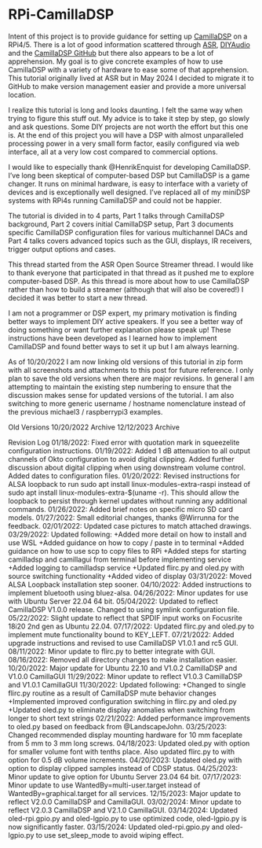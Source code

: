 # RPi-CamillaDSP

Intent of this project is to provide guidance for setting up [CamillaDSP](https://github.com/HEnquist/camilladsp) on a RPi4/5. There is a lot of good information scattered through [ASR](https://www.audiosciencereview.com/forum/index.php?threads/rpi4-camilladsp-tutorial.29656/), [DIYAudio](https://www.diyaudio.com/community/threads/camilladsp-cross-platform-iir-and-fir-engine-for-crossovers-room-correction-etc.349818/) and the [CamillaDSP GitHub](https://github.com/HEnquist/camilladsp) but there also appears to be a lot of apprehension. My goal is to give concrete examples of how to use CamillaDSP with a variety of hardware to ease some of that apprehension. This tutorial originally lived at ASR but in May 2024 I decided to migrate it to GitHub to make version management easier and provide a more universal location.

I realize this tutorial is long and looks daunting. I felt the same way when trying to figure this stuff out. My advice is to take it step by step, go slowly and ask questions. Some DIY projects are not worth the effort but this one is. At the end of this project you will have a DSP with almost unparalleled processing power in a very small form factor, easily configured via web interface, all at a very low cost compared to commercial options.

I would like to especially thank @HenrikEnquist for developing CamillaDSP. I’ve long been skeptical of computer-based DSP but CamillaDSP is a game changer. It runs on minimal hardware, is easy to interface with a variety of devices and is exceptionally well designed. I’ve replaced all of my miniDSP systems with RPi4s running CamillaDSP and could not be happier.

The tutorial is divided in to 4 parts, Part 1 talks through CamillaDSP background, Part 2 covers initial CamillaDSP setup, Part 3 documents specific CamillaDSP configuration files for various multichannel DACs and Part 4 talks covers advanced topics such as the GUI, displays, IR receivers, trigger output options and cases.

This thread started from the ASR Open Source Streamer thread. I would like to thank everyone that participated in that thread as it pushed me to explore computer-based DSP. As this thread is more about how to use CamillaDSP rather than how to build a streamer (although that will also be covered!) I decided it was better to start a new thread.

I am not a programmer or DSP expert, my primary motivation is finding better ways to implement DIY active speakers. If you see a better way of doing something or want further explanation please speak up! These instructions have been developed as I learned how to implement CamillaDSP and found better ways to set it up but I am always learning.

As of 10/20/2022 I am now linking old versions of this tutorial in zip form with all screenshots and attachments to this post for future reference. I only plan to save the old versions when there are major revisions. In general I am attempting to maintain the existing step numbering to ensure that the discussion makes sense for updated versions of the tutorial. I am also switching to more generic username / hostname nomenclature instead of the previous michael3 / raspberrypi3 examples.

Old Versions
10/20/2022 Archive
12/12/2023 Archive

Revision Log
01/18/2022: Fixed error with quotation mark in squeezelite configuration instructions.
01/19/2022: Added 1 dB attenuation to all output channels of Okto configuration to avoid digital clipping. Added further discussion about digital clipping when using downstream volume control. Added dates to configuration files.
01/20/2022: Revised instructions for ALSA loopback to run sudo apt install linux-modules-extra-raspi instead of sudo apt install linux-modules-extra-$(uname -r). This should allow the loopback to persist through kernel updates without running any additional commands.
01/26/2022: Added brief notes on specific micro SD card models.
01/27/2022: Small editorial changes, thanks @Wirrunna for the feedback.
02/01/2022: Updated case pictures to match attached drawings.
03/29/2022: Updated following:
+Added more detail on how to install and use WSL
+Added guidance on how to copy / paste in to terminal
+Added guidance on how to use scp to copy files to RPi
+Added steps for starting camilladsp and camillagui from terminal before implementing service
+Added logging to camilladsp service
+Updated flirc.py and oled.py with source switching functionality
+Added video of display
03/31/2022: Moved ALSA Loopback installation step sooner.
04/10/2022: Added instructions to implement bluetooth using bluez-alsa.
04/26/2022: Minor updates for use with Ubuntu Server 22.04 64 bit.
05/04/2022: Updated to reflect CamillaDSP V1.0.0 release. Changed to using symlink configuration file.
05/22/2022: Slight update to reflect that SPDIF input works on Focusrite 18i20 2nd gen as Ubuntu 22.04.
07/17/2022: Updated flirc.py and oled.py to implement mute functionality bound to KEY_LEFT.
07/21/2022: Added upgrade instructions and revised to use CamillaDSP V1.0.1 and rc5 GUI.
08/11/2022: Minor update to flirc.py to better integrate with GUI.
08/16/2022: Removed all directory changes to make installation easier.
10/20/2022: Major update for Ubuntu 22.10 and V1.0.2 CamillaDSP and V1.0.0 CamillaGUI
11/29/2022: Minor update to reflect V1.0.3 CamillaDSP and V1.0.1 CamillaGUI
11/30/2022: Updated following:
+Changed to single flirc.py routine as a result of CamillaDSP mute behavior changes
+Implemented improved configuration switching in flirc.py and oled.py
+Updated oled.py to eliminate display anomalies when switching from longer to short text strings
02/21/2022: Added performance improvements to oled.py based on feedback from @LandscapeJohn.
03/25/2023: Changed recommended display mounting hardware for 10 mm faceplate from 5 mm to 3 mm long screws.
04/18/2023: Updated oled.py with option for smaller volume font with tenths place. Also updated flirc.py to with option for 0.5 dB volume increments.
04/20/2023: Updated oled.py with option to display clipped samples instead of CDSP status.
04/25/2023: Minor update to give option for Ubuntu Server 23.04 64 bit.
07/17/2023: Minor update to use WantedBy=multi-user.target instead of WantedBy=graphical.target for all services.
12/15/2023: Major update to reflect V2.0.0 CamillaDSP and CamillaGUI.
03/02/2024: Minor update to reflect V2.0.3 CamillaDSP and V2.1.0 CamillaGUI.
03/14/2024: Updated oled-rpi.gpio.py and oled-lgpio.py to use optimized code, oled-lgpio.py is now significantly faster.
03/15/2024: Updated oled-rpi.gpio.py and oled-lgpio.py to use set_sleep_mode to avoid wiping effect.
